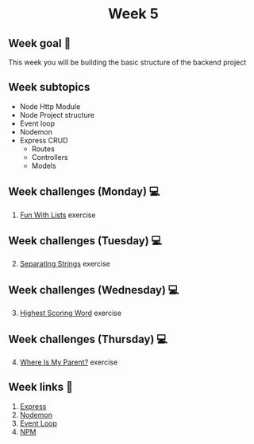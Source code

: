 <h1 align="center">Week 5</h1>

## Week goal 🏁

<p>This week you will be building the basic structure of the backend project</p>

## Week subtopics

- Node Http Module
- Node Project structure
- Event loop
- Nodemon
- Express CRUD
  - Routes
  - Controllers
  - Models

## Week challenges (Monday) 💻

1. [Fun With Lists](./1monday/) exercise

## Week challenges (Tuesday) 💻

2. [Separating Strings](./2tuesday/) exercise

## Week challenges (Wednesday) 💻

3. [Highest Scoring Word](./3wednesday/) exercise

## Week challenges (Thursday) 💻

4. [Where Is My Parent?](./4thursday/) exercise

## Week links 🔗

1. [Express](https://www.npmjs.com/package/express)
2. [Nodemon](https://www.npmjs.com/package/nodemon)
3. [Event Loop](https://nodejs.org/en/docs/guides/event-loop-timers-and-nexttick/)
4. [NPM](https://www.npmjs.com/)
